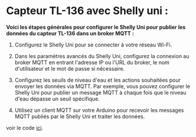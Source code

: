 # Capteur TL-136 avec Shelly uni :  

**Voici les étapes générales pour configurer le Shelly Uni pour publier les données du capteur TL-136 dans un broker MQTT :**  

1. Configurez le Shelly Uni pour se connecter à votre réseau Wi-Fi.  

2. Dans les paramètres avancés du Shelly Uni, configurez la connexion au broker MQTT en entrant l'adresse IP ou l'URL du broker, le nom d'utilisateur et le mot de passe si nécessaire.  

3. Configurez les seuils de niveau d'eau et les actions souhaitées pour envoyer les données via MQTT. Par exemple, vous pouvez configurer le Shelly Uni pour publier un message MQTT à chaque fois que le niveau d'eau dépasse un seuil spécifique.  

4. Utilisez un client MQTT sur votre Arduino pour recevoir les messages MQTT publiés par le Shelly Uni et traiter les données.  

voir le code [ici](https://github.com/KennethPad/Resilience_Eau/blob/main/Programmation/Capteurs/TL136/subscribeMsgOfShelly_TL136/recupMsgOfShelly.ino).

